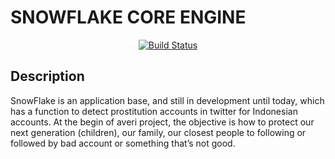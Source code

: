 # SNOWFLAKE CORE ENGINE

<p align="center">
  <a href="https://travis-ci.org/gojek/proctor"><img src="https://travis-ci.org/gojek/proctor.svg?branch=master" alt="Build Status"></img></a>
</p>

## Description
SnowFlake is an application  base, and still in development until today, which has a function to detect prostitution accounts in twitter for Indonesian accounts. At the begin of averi project, the objective is how to protect our next generation (children), our family, our closest people to following or followed by bad account or something that’s not good.